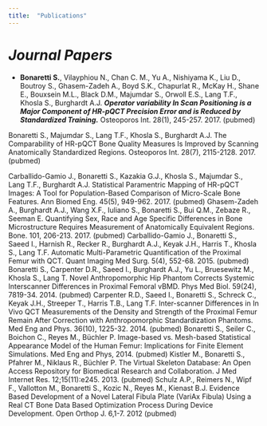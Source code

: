 ```yaml
---
title:  "Publications"
---
```



# *Journal Papers*   

* **Bonaretti S.**, Vilayphiou N., Chan C. M., Yu A.,  Nishiyama K., Liu D., Boutroy S., Ghasem-Zadeh A., Boyd S.K., Chapurlat R., McKay H., Shane E., Bouxsein M.L., Black D.M., Majumdar S., Orwoll E.S., Lang T.F., Khosla S., Burghardt A.J. **_Operator variability In Scan Positioning is a Major Component of HR-pQCT Precision Error and is Reduced by Standardized Training._** Osteoporos Int. 28(1), 245-257. 2017. (pubmed)   

Bonaretti S., Majumdar S., Lang T.F., Khosla S., Burghardt A.J.  The Comparability of HR-pQCT Bone Quality Measures Is Improved by Scanning Anatomically Standardized Regions. Osteoporos Int. 28(7), 2115-2128. 2017.  (pubmed)  

Carballido-Gamio J., Bonaretti S., Kazakia G.J., Khosla S., Majumdar S., Lang T.F., Burghardt A.J. Statistical Paramentric Mapping of HR-pQCT Images: A Tool for Population-Based Comparison of Micro-Scale Bone Features. Ann Biomed Eng. 45(5), 949-962. 2017. (pubmed)
Ghasem-Zadeh A., Burghardt A.J., Wang X.F., Iuliano S., Bonaretti S., Bui Q.M., Zebaze R., Seeman E. Quantifying Sex, Race and Age Specific Differences in Bone Microstructure Requires Measurement of Anatomically Equivalent Regions. Bone. 101, 206-213. 2017. (pubmed)
Carballido-Gamio J., Bonaretti S., Saeed I., Harnish R., Recker R., Burghardt A.J., Keyak J.H., Harris T., Khosla S., Lang T.F. Automatic Multi-Parametric Quantification of the Proximal Femur with QCT. Quant Imaging Med Surg. 5(4), 552-68. 2015. (pubmed)
Bonaretti S., Carpenter D.R., Saeed I., Burghardt A.J., Yu L., Bruesewitz M., Khosla S., Lang T. Novel Anthropomorphic Hip Phantom Corrects Systemic Interscanner Differences in Proximal Femoral vBMD. Phys Med Biol. 59(24), 7819-34. 2014. (pubmed)
﻿Carpenter R.D., Saeed I., Bonaretti S., Schreck C., Keyak J.H., Streeper T., Harris T.B., Lang T.F. Inter-scanner Differences in In Vivo QCT Measurements of the Density and Strength of the Proximal Femur Remain After Correction with Anthropomorphic Standardization Phantoms. Med Eng and Phys. 36(10), 1225-32. 2014.﻿ (pubmed)
﻿Bonaretti S., Seiler C., Boichon C., Reyes M., Büchler P. Image-based vs. Mesh-based Statistical Appearance Model of the Human Femur: Implications for Finite Element Simulations. Med Eng and Phys, 2014.﻿ (pubmed)
﻿Kistler M., Bonaretti S., Pfahrer M., Niklaus R., Büchler P. The Virtual Skeleton Database: An Open Access Repository for Biomedical Research and Collaboration. J Med Internet Res. 12;15(11):e245. 2013.﻿ (pubmed)
﻿Schulz A.P., Reimers N., Wipf F., Vallotton M., Bonaretti S., Kozic N., Reyes M., Kienast B.J. Evidence Based Development of a Novel Lateral Fibula Plate (VariAx Fibula) Using a Real CT Bone Data Based Optimization Process During Device Development. Open Orthop J. 6,1-7. 2012﻿ (pubmed)
